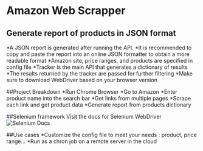 # Amazon Web Scrapper

## Generate report of products in JSON format
*A JSON report is generated after running the API.
*It is recommended to copy and paste the report into an online JSON formatter
to obtain a more readable format
*Amazon site, price ranges, and products are specified in config file
*Tracker is the main API that generates a dictionary of results
*The results returned by the tracker are passed for further filtering
*Make sure to download WebDriver based on your browser version

##Project Breakdown
*Run Chrome Browser
*Go to Amazon
*Enter product name into the search bar
*Get links from multiple pages
*Scrape each link and get product data
*Generate report from products dictionary

##Selenium  framework
Visit the docs for Selenium WebDriver ![Selenium Docs](https://www.selenium.dev/documentation/en/webdriver/)

##Use cases
*Customize the config file to meet your needs : product, price range...
*Run as a chron job on a remote server in the cloud

